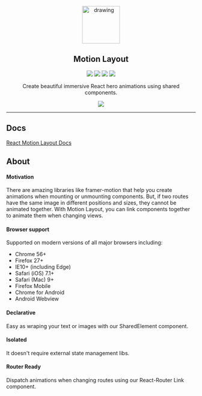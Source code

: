 <p align="center">
  <img src="http://motion-layout.com/img/logo.png" alt="drawing" width="100"/>
</p>

<h2 align="center">Motion Layout</h2>

<p align="center">
  <a href="http://hits.dwyl.com/jeffersonlicet/react-motion-layout"><img src="http://hits.dwyl.com/jeffersonlicet/react-motion-layout.svg"></a>
  <a href="https://www.npmjs.com/package/react-motion-layout"><img src="https://img.shields.io/npm/v/react-motion-layout?style=flat-square"></a>
  <a href="https://bundlephobia.com/result?p=react-motion-layout@0.1.1"><img src="https://img.shields.io/bundlephobia/min/react-motion-layout?style=flat-square"></a>
  <a href="http://motion-layout.com"><img src="https://github.com/jeffersonlicet/react-motion-layout/workflows/Website%20Deploy/badge.svg"></a>
</p>


<p align="center">Create beautiful immersive React hero animations using shared components.</p>
<p align="center">
  <img src="https://media.giphy.com/media/L0Sog8CoIRlNjvbOvj/giphy.gif">
</p>

___

## Docs
[React Motion Layout Docs](http://motion-layout.com)

## About

#### Motivation
There are amazing libraries like framer-motion that help you create animations when mounting or unmounting components. But, if two routes have the same image in different positions and sizes, they cannot be animated together. With Motion Layout, you can link components together to animate them when changing views.

#### Browser support
Supported on modern versions of all major browsers including:

- Chrome 56+
- Firefox 27+
- IE10+ (including Edge)
- Safari (iOS) 7.1+
- Safari (Mac) 9+
- Firefox Mobile
- Chrome for Android
- Android Webview

#### Declarative
Easy as wraping your text or images with our SharedElement component.

#### Isolated
It doesn't require external state management libs.

#### Router Ready
Dispatch animations when changing routes using our React-Router Link component.
